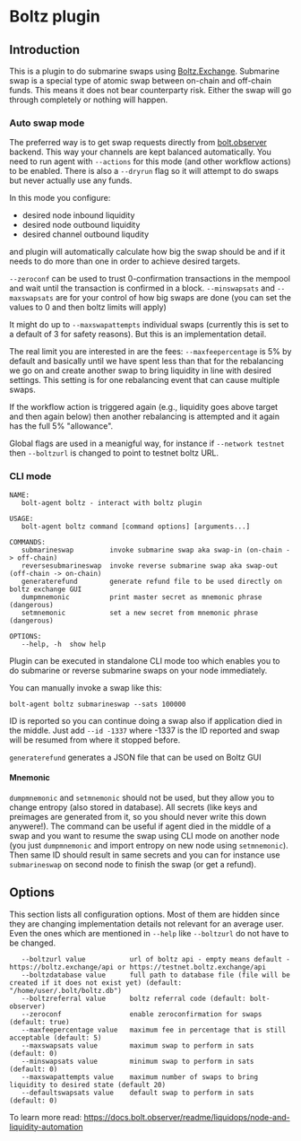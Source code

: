 # Boltz plugin

## Introduction
This is a plugin to do submarine swaps using [Boltz.Exchange](https://boltz.exchange/).
Submarine swap is a special type of atomic swap between on-chain and off-chain funds. This means it does not bear counterparty risk. Either the swap will go through completely or nothing will happen.

### Auto swap mode

The preferred way is to get swap requests directly from [bolt.observer](https://bolt.observer) backend. This way your channels are kept balanced automatically.
You need to run agent with `--actions` for this mode (and other workflow actions) to be enabled. There is also a `--dryrun` flag so it will attempt to
do swaps but never actually use any funds.

In this mode you configure:
* desired node inbound liquidity
* desired node outbound liquidity
* desired channel outbound liqudity

and plugin will automatically calculate how big the swap should be and if it needs to do more than one in order to achieve desired targets.

`--zeroconf` can be used to trust 0-confirmation transactions in the mempool and wait until the transaction is confirmed in a block.
`--minswapsats` and `--maxswapsats` are for your control of how big swaps are done (you can set the values to 0 and then boltz limits will apply)

It might do up to `--maxswapattempts` individual swaps (currently this is set to a default of 3 for safety reasons). But this is an implementation detail.

The real limit you are interested in are the fees: `--maxfeepercentage` is 5% by default and basically until we have spent less than that for the rebalancing we
go on and create another swap to bring liquidity in line with desired settings. This setting is for one rebalancing event that can cause multiple swaps.

If the workflow action is triggered again (e.g., liquidity goes above target and then again below) then another rebalancing is attempted and it again has the full 5% "allowance".

Global flags are used in a meanigful way, for instance if `--network testnet` then `--boltzurl` is changed to point to testnet boltz URL.

### CLI mode

```
NAME:
   bolt-agent boltz - interact with boltz plugin

USAGE:
   bolt-agent boltz command [command options] [arguments...]

COMMANDS:
   submarineswap         invoke submarine swap aka swap-in (on-chain -> off-chain)
   reversesubmarineswap  invoke reverse submarine swap aka swap-out (off-chain -> on-chain)
   generaterefund        generate refund file to be used directly on boltz exchange GUI
   dumpmnemonic          print master secret as mnemonic phrase (dangerous)
   setmnemonic           set a new secret from mnemonic phrase (dangerous)

OPTIONS:
   --help, -h  show help
```

Plugin can be executed in standalone CLI mode too which enables you to do submarine or reverse submarine swaps on your node immediately.

You can manually invoke a swap like this:

```
bolt-agent boltz submarineswap --sats 100000
```

ID is reported so you can continue doing a swap also if application died in the middle.
Just add `--id -1337` where -1337 is the ID reported and swap will be resumed from where it stopped before.

`generaterefund` generates a JSON file that can be used on Boltz GUI

#### Mnemonic

`dumpmnemonic` and `setmnemonic` should not be used, but they allow you to change entropy (also stored in database). All secrets (like keys and preimages are generated from it, so you should never write this down anywere!).
The command can be useful if agent died in the middle of a swap and you want to resume the swap using CLI mode on another node (you just `dumpmnemonic` and import entropy on new node using `setmnemonic`).
Then same ID should result in same secrets and you can for instance use `submarineswap` on second node to finish the swap (or get a refund).

## Options

This section lists all configuration options. Most of them are hidden since they are changing implementation details not relevant for an average user. Even the ones which are mentioned in `--help` like
`--boltzurl` do not have to be changed.

```
   --boltzurl value           url of boltz api - empty means default - https://boltz.exchange/api or https://testnet.boltz.exchange/api
   --boltzdatabase value      full path to database file (file will be created if it does not exist yet) (default: "/home/user/.bolt/boltz.db")
   --boltzreferral value      boltz referral code (default: bolt-observer)
   --zeroconf                 enable zeroconfirmation for swaps (default: true)
   --maxfeepercentage value   maximum fee in percentage that is still acceptable (default: 5)
   --maxswapsats value        maximum swap to perform in sats (default: 0)
   --minswapsats value        minimum swap to perform in sats (default: 0)
   --maxswapattempts value    maximum number of swaps to bring liquidity to desired state (default 20)
   --defaultswapsats value    default swap to perform in sats (default: 0)
```

To learn more read: https://docs.bolt.observer/readme/liquidops/node-and-liquidity-automation
